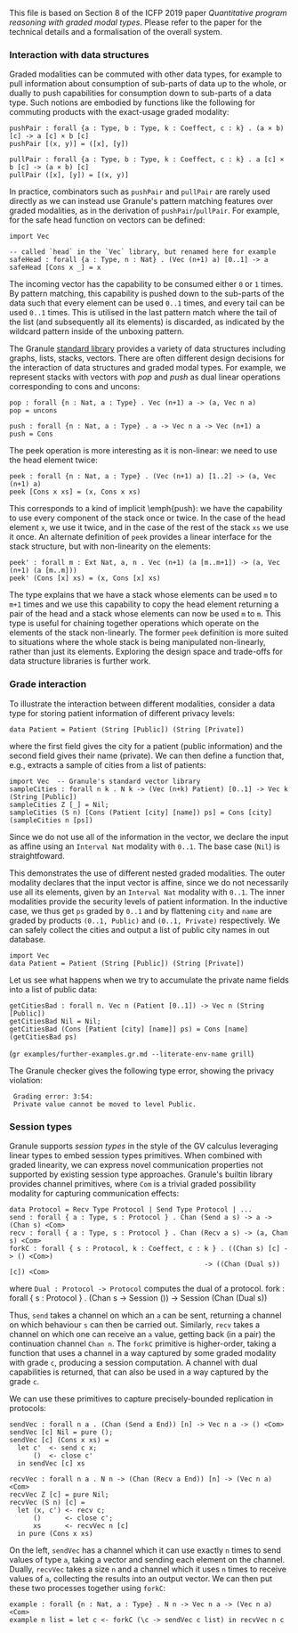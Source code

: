This file is based on Section 8 of the ICFP 2019 paper _Quantitative program
reasoning with graded modal types_.
Please refer to the paper for the technical details and a formalisation of the
overall system.

### Interaction with data structures

Graded modalities can be commuted with other data types, for example
to pull information about consumption of sub-parts of data up to the
whole, or dually to push capabilities for consumption down to
sub-parts of a data type. Such notions are embodied by functions like
the following for commuting products with the exact-usage graded
modality:

~~~ granule
pushPair : forall {a : Type, b : Type, k : Coeffect, c : k} . (a × b) [c] -> a [c] × b [c]
pushPair [(x, y)] = ([x], [y])
~~~

~~~ granule
pullPair : forall {a : Type, b : Type, k : Coeffect, c : k} . a [c] × b [c] -> (a × b) [c]
pullPair ([x], [y]) = [(x, y)]
~~~

In practice, combinators such as `pushPair` and `pullPair` are rarely
used directly as we can instead use Granule's pattern matching
features over graded modalities, as in the derivation of
`pushPair`/`pullPair`. For example, for the safe head function on
vectors can be defined:

~~~ granule
import Vec

-- called `head` in the `Vec` library, but renamed here for example
safeHead : forall {a : Type, n : Nat} . (Vec (n+1) a) [0..1] -> a
safeHead [Cons x _] = x
~~~

The incoming vector has the capability to be consumed either `0` or
`1` times. By pattern matching, this capability is pushed down to the
sub-parts of the data such that every element can be used `0..1`
times, and every tail can be used `0..1` times. This is utilised in
the last pattern match where the tail of the list (and subsequently
all its elements) is discarded, as indicated by the wildcard pattern
inside of the unboxing pattern.

The Granule
[standard library](https://github.com/granule-project/granule/tree/master/StdLib)
provides a variety of data structures including graphs, lists, stacks,
vectors. There are often different design decisions for the interaction
of data structures and graded modal types. For example, we represent
stacks with vectors with _pop_ and _push_ as dual linear operations
corresponding to cons and uncons:

~~~ granule
pop : forall {n : Nat, a : Type} . Vec (n+1) a -> (a, Vec n a)
pop = uncons

push : forall {n : Nat, a : Type} . a -> Vec n a -> Vec (n+1) a
push = Cons
~~~

The peek operation is more interesting as it is non-linear: we need to
use the head element twice:

~~~ granule
peek : forall {n : Nat, a : Type} . (Vec (n+1) a) [1..2] -> (a, Vec (n+1) a)
peek [Cons x xs] = (x, Cons x xs)
~~~

This corresponds to a kind of implicit \emph{push}: we have the
capability to use every component of the stack once or twice. In the
case of the head element `x`, we use it twice, and in the case of the
rest of the stack `xs` we use it once. An alternate definition of
`peek` provides a linear interface for the stack structure, but with
non-linearity on the elements:

~~~ granule
peek' : forall m : Ext Nat, a, n . Vec (n+1) (a [m..m+1]) -> (a, Vec (n+1) (a [m..m]))
peek' (Cons [x] xs) = (x, Cons [x] xs)
~~~

The type explains that we have a stack whose elements can be used
`m` to `m+1` times and we use this capability to copy
the head element returning a pair of the head and a stack whose
elements can now be used `m` to `m`.  This type is
useful for chaining together operations which operate on the elements
of the stack non-linearly. The former `peek` definition is more
suited to situations where the whole stack is being manipulated
non-linearly, rather than just its elements. Exploring the design
space and trade-offs for data structure libraries is further work.

### Grade interaction
To illustrate the interaction between different modalities,
consider a data type for storing patient
information of different privacy levels:

~~~ granule
data Patient = Patient (String [Public]) (String [Private])
~~~

where the first field gives the city for a patient (public information) and
the second field gives their name (private). We can
then define a function that, e.g., extracts a sample of cities
from a list of patients:


~~~ granule
import Vec  -- Granule's standard vector library
sampleCities : forall n k . N k -> (Vec (n+k) Patient) [0..1] -> Vec k (String [Public])
sampleCities Z [_] = Nil;
sampleCities (S n) [Cons (Patient [city] [name]) ps] = Cons [city] (sampleCities n [ps])
~~~

Since we do not use all of the information in the vector, we declare
the input as affine using an `Interval Nat` modality with `0..1`. The
base case (`Nil`) is straightfoward.

This demonstrates the use of different nested graded modalities.  The
outer modality declares that the input vector is affine, since we do
not necessarily use all its elements, given by an `Interval Nat`
modality with `0..1`.  The inner modalities provide the security
levels of patient information.  In the inductive case, we thus get
`ps` graded by `0..1` and by flattening `city` and `name` are graded
by products `(0..1, Public)` and `(0..1, Private)` respectively.  We
can safely collect the cities and output a list of public city names
in out database.

~~~ grill
import Vec
data Patient = Patient (String [Public]) (String [Private])
~~~

Let us see what happens when we try to accumulate the private name fields into a list
of public data:

~~~ grill
getCitiesBad : forall n. Vec n (Patient [0..1]) -> Vec n (String [Public])
getCitiesBad Nil = Nil;
getCitiesBad (Cons [Patient [city] [name]] ps) = Cons [name] (getCitiesBad ps)
~~~
(`gr examples/further-examples.gr.md --literate-env-name grill`)

The Granule checker gives the following type error, showing the
privacy violation:

     Grading error: 3:54:
     Private value cannot be moved to level Public.

### Session types

Granule supports *session types* in the style of the GV calculus
leveraging linear types to embed session types primitives.  When
combined with graded linearity, we can express novel communication
properties not supported by existing session type approaches.
Granule's builtin library provides channel primitives, where `Com` is
a trivial graded possibility modality for capturing communication
effects:


~~~
data Protocol = Recv Type Protocol | Send Type Protocol | ...
send : forall { a : Type, s : Protocol } . Chan (Send a s) -> a -> (Chan s) <Com>
recv : forall { a : Type, s : Protocol } . Chan (Recv a s) -> (a, Chan s) <Com>
forkC : forall { s : Protocol, k : Coeffect, c : k } . ((Chan s) [c] -> () <Com>)
                                                 -> ((Chan (Dual s)) [c]) <Com>
~~~

where `Dual : Protocol -> Protocol` computes the dual of a protocol.
 fork : forall { s : Protocol } . (Chan s -> Session ()) -> Session (Chan (Dual s))

Thus,  `send` takes a channel on which an `a` can be
sent, returning a channel on which behaviour `s` can then
be carried out. Similarly, `recv` takes a channel
on which one can receive an `a` value, getting back (in a pair)
the continuation channel `Chan n`. The `forkC`
primitive is higher-order, taking a function that uses a
channel in a way captured by some graded modality with grade
`c`, producing
a session computation. A channel with dual capabilities is returned,
that can also be used in a way captured by the grade `c`.

We can use these primitives to capture precisely-bounded replication
in protocols:

~~~ granule
sendVec : forall n a . (Chan (Send a End)) [n] -> Vec n a -> () <Com>
sendVec [c] Nil = pure ();
sendVec [c] (Cons x xs) =
  let c'  <- send c x;
      ()  <- close c'
  in sendVec [c] xs
~~~

~~~ granule
recvVec : forall n a . N n -> (Chan (Recv a End)) [n] -> (Vec n a) <Com>
recvVec Z [c] = pure Nil;
recvVec (S n) [c] =
  let (x, c') <- recv c;
      ()      <- close c';
      xs      <- recvVec n [c]
  in pure (Cons x xs)
~~~

On the left, `sendVec` has a channel which it can use exactly `n`
times to send values of type `a`, taking a vector and sending each
element on the channel.  Dually, `recvVec` takes a size `n` and a
channel which it uses `n` times to receive values of `a`, collecting
the results into an output vector. We can then put these two processes
together using `forkC`:

~~~ granule
example : forall {n : Nat, a : Type} . N n -> Vec n a -> (Vec n a) <Com>
example n list = let c <- forkC (\c -> sendVec c list) in recvVec n c
~~~
